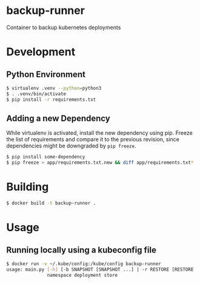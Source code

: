 # backup-runner
Container to backup kubernetes deployments

# Development

## Python Environment

```bash
$ virtualenv .venv --python=python3
$ . .venv/bin/activate
$ pip install -r requirements.txt
```

## Adding a new Dependency

While virtualenv is activated, install the new dependency using pip.
Freeze the list of requirements and compare it to the previous revision, since
dependencies might be downgraded by `pip freeze`.

```bash
$ pip install some-dependency
$ pip freeze > app/requirements.txt.new && diff app/requirements.txt*
```

# Building

```bash
$ docker build -t backup-runner .
```

# Usage

## Running locally using a kubeconfig file

```bash
$ docker run -v ~/.kube/config:/kube/config backup-runner
usage: main.py [-h] [-b SNAPSHOT [SNAPSHOT ...] | -r RESTORE [RESTORE ...]]
               namespace deployment store
```

